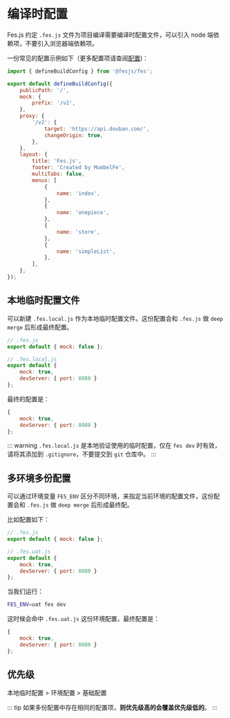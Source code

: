 # 编译时配置

Fes.js 约定 `.fes.js` 文件为项目编译需要编译时配置文件，可以引入 node 端依赖项，不要引入浏览器端依赖项。

一份常见的配置示例如下（更多配置项请查阅[配置](../reference/config))：

```js
import { defineBuildConfig } from '@fesjs/fes';

export default defineBuildConfig({
    publicPath: '/',
    mock: {
        prefix: '/v2',
    },
    proxy: {
        '/v2': {
            target: 'https://api.douban.com/',
            changeOrigin: true,
        },
    },
    layout: {
        title: 'Fes.js',
        footer: 'Created by MumbelFe',
        multiTabs: false,
        menus: [
            {
                name: 'index',
            },
            {
                name: 'onepiece',
            },
            {
                name: 'store',
            },
            {
                name: 'simpleList',
            },
        ],
    },
});
```

## 本地临时配置文件

可以新建 `.fes.local.js` 作为本地临时配置文件。这份配置会和 `.fes.js` 做 `deep merge` 后形成最终配置。

```js
// .fes.js
export default { mock: false };

// .fes.local.js
export default {
    mock: true,
    devServer: { port: 8080 }
};
```

最终的配置是：

```js
{
    mock: true,
    devServer: { port: 8080 }
};
```

::: warning
`.fes.local.js` 是本地验证使用的临时配置，仅在 `fes dev` 时有效，请将其添加到 `.gitignore`，不要提交到 `git` 仓库中。
:::

## 多环境多份配置

可以通过环境变量 `FES_ENV` 区分不同环境，来指定当前环境的配置文件，这份配置会和 `.fes.js` 做 `deep merge` 后形成最终配。

比如配置如下：

```js
// .fes.js
export default { mock: false };

// .fes.uat.js
export default {
    mock: true,
    devServer: { port: 8080 }
};
```

当我们运行：

```bash
FES_ENV=uat fes dev
```

这时候会命中 `.fes.uat.js` 这份环境配置，最终配置是：

```js
{
    mock: true,
    devServer: { port: 8080 }
};
```

## 优先级

本地临时配置 > 环境配置 > 基础配置

::: tip
如果多份配置中存在相同的配置项，**则优先级高的会覆盖优先级低的**。
:::

